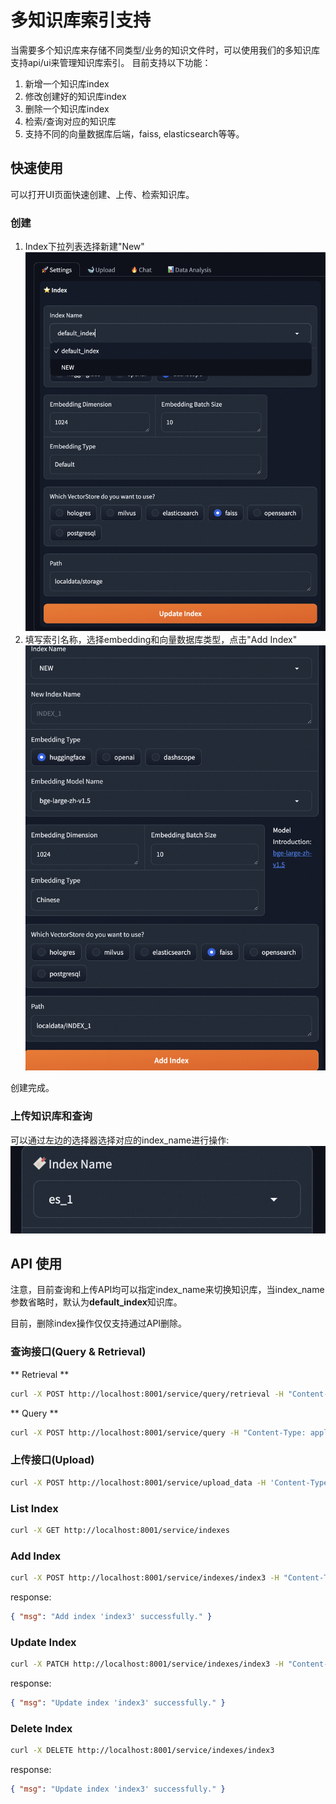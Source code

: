 # 多知识库索引支持

当需要多个知识库来存储不同类型/业务的知识文件时，可以使用我们的多知识库支持api/ui来管理知识库索引。
目前支持以下功能：

1. 新增一个知识库index
2. 修改创建好的知识库index
3. 删除一个知识库index
4. 检索/查询对应的知识库
5. 支持不同的向量数据库后端，faiss, elasticsearch等等。

## 快速使用

可以打开UI页面快速创建、上传、检索知识库。

### 创建

1. Index下拉列表选择新建"New"
   ![](../figures/index/add_index.png)
2. 填写索引名称，选择embedding和向量数据库类型，点击"Add Index"
   ![](../figures/index/config_new_index.png)

创建完成。

### 上传知识库和查询

可以通过左边的选择器选择对应的index_name进行操作:
![](../figures/index/select_index.png)

## API 使用

注意，目前查询和上传API均可以指定index_name来切换知识库，当index_name参数省略时，默认为**default_index**知识库。

目前，删除index操作仅仅支持通过API删除。

### 查询接口(Query & Retrieval)

** Retrieval **

```sh
curl -X POST http://localhost:8001/service/query/retrieval -H "Content-Type: application/json" -d '{"question": "什么是组件化", "index_name": "default_index"}'
```

** Query **

```sh
curl -X POST http://localhost:8001/service/query -H "Content-Type: application/json" -d '{"question": "什么是组件化", "index_name": "default_index"}'
```

### 上传接口(Upload)

```sh
curl -X POST http://localhost:8001/service/upload_data -H 'Content-Type: multipart/form-data' -F 'files=@/localpath/PAI.txt' -F "index_name=es_test_1"
```

### List Index

```sh
curl -X GET http://localhost:8001/service/indexes
```

### Add Index

```sh
curl -X POST http://localhost:8001/service/indexes/index3 -H "Content-Type: Application/json" -d '{"index_name":"index3","vector_store_config":{"persist_path":"localdata/storage3","type":"faiss","is_image_store":false},"embedding_config":{"source":"dashscope","embed_batch_size":10}}'
```

response:

```json
{ "msg": "Add index 'index3' successfully." }
```

### Update Index

```sh
curl -X PATCH http://localhost:8001/service/indexes/index3 -H "Content-Type: Application/json" -d '{"index_name":"index3","vector_store_config":{"persist_path":"localdata/storage4","type":"faiss","is_image_store":false},"embedding_config":{"source":"dashscope","embed_batch_size":10}}'
```

response:

```json
{ "msg": "Update index 'index3' successfully." }
```

### Delete Index

```sh
curl -X DELETE http://localhost:8001/service/indexes/index3
```

response:

```json
{ "msg": "Update index 'index3' successfully." }
```
